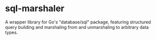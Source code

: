 # sql-marshaler
A wrapper library for Go's "database/sql" package, featuring structured query building and marshaling from and unmarshaling to arbitrary data types.
